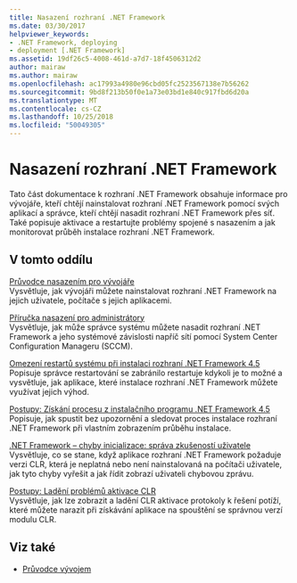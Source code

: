 ```yaml
---
title: Nasazení rozhraní .NET Framework
ms.date: 03/30/2017
helpviewer_keywords:
- .NET Framework, deploying
- deployment [.NET Framework]
ms.assetid: 19df26c5-4008-461d-a7d7-18f4506312d2
author: mairaw
ms.author: mairaw
ms.openlocfilehash: ac17993a4980e96cbd05fc2523567138e7b56262
ms.sourcegitcommit: 9bd8f213b50f0e1a73e03bd1e840c917fbd6d20a
ms.translationtype: MT
ms.contentlocale: cs-CZ
ms.lasthandoff: 10/25/2018
ms.locfileid: "50049305"
---
```

# <a name="deploying-the-net-framework"></a>Nasazení rozhraní .NET Framework
Tato část dokumentace k rozhraní .NET Framework obsahuje informace pro vývojáře, kteří chtějí nainstalovat rozhraní .NET Framework pomocí svých aplikací a správce, kteří chtějí nasadit rozhraní .NET Framework přes síť. Také popisuje aktivace a restartujte problémy spojené s nasazením a jak monitorovat průběh instalace rozhraní .NET Framework.  
  
## <a name="in-this-section"></a>V tomto oddílu  
 [Průvodce nasazením pro vývojáře](../../../docs/framework/deployment/deployment-guide-for-developers.md)  
 Vysvětluje, jak vývojáři můžete nainstalovat rozhraní .NET Framework na jejich uživatele, počítače s jejich aplikacemi.  
  
 [Příručka nasazení pro administrátory](../../../docs/framework/deployment/guide-for-administrators.md)  
 Vysvětluje, jak může správce systému můžete nasadit rozhraní .NET Framework a jeho systémové závislosti napříč sítí pomocí System Center Configuration Manageru (SCCM).  
  
 [Omezení restartů systému při instalaci rozhraní .NET Framework 4.5](../../../docs/framework/deployment/reducing-system-restarts.md)  
 Popisuje správce restartování se zabránilo restartuje kdykoli je to možné a vysvětluje, jak aplikace, které instalace rozhraní .NET Framework můžete využívat jejich výhod.  
  
 [Postupy: Získání procesu z instalačního programu .NET Framework 4.5](../../../docs/framework/deployment/how-to-get-progress-from-the-dotnet-installer.md)  
 Popisuje, jak spustit bez upozornění a sledovat proces instalace rozhraní .NET Framework při vlastním zobrazením průběhu instalace.  
  
 [.NET Framework – chyby inicializace: správa zkušeností uživatele](../../../docs/framework/deployment/initialization-errors-managing-the-user-experience.md)  
 Vysvětluje, co se stane, když aplikace rozhraní .NET Framework požaduje verzi CLR, která je neplatná nebo není nainstalovaná na počítači uživatele, jak tyto chyby vyřešit a jak řídit zobrazí uživateli chybovou zprávu.  
  
 [Postupy: Ladění problémů aktivace CLR](../../../docs/framework/deployment/how-to-debug-clr-activation-issues.md)  
 Vysvětluje, jak lze zobrazit a ladění CLR aktivace protokoly k řešení potíží, které můžete narazit při získávání aplikace na spouštění se správnou verzí modulu CLR.  
  
## <a name="see-also"></a>Viz také  
- [Průvodce vývojem](../../../docs/framework/development-guide.md)
